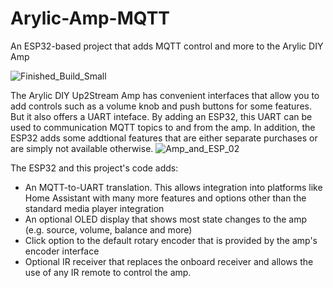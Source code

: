 # Arylic-Amp-MQTT
An ESP32-based project that adds MQTT control and more to the Arylic DIY Amp

![Finished_Build_Small](https://user-images.githubusercontent.com/55962781/216686591-e848d1ba-e7c6-480c-b4ff-9059607b4078.jpg)

The Arylic DIY Up2Stream Amp has convenient interfaces that allow you to add controls such as a volume knob and push buttons for some features.  But it also offers a UART inteface.  By adding an ESP32, this UART can be used to communication MQTT topics to and from the amp.  In addition, the ESP32 adds some addtional features that are either separate purchases or are simply not available otherwise.
![Amp_and_ESP_02](https://user-images.githubusercontent.com/55962781/216692174-f3b8c337-defc-4340-985e-c0c6e9065719.png)

The ESP32 and this project's code adds:

- An MQTT-to-UART translation.  This allows integration into platforms like Home Assistant with many more features and options other than the standard media player integration
- An optional OLED display that shows most state changes to the amp (e.g. source, volume, balance and more)
- Click option to the default rotary encoder that is provided by the amp's encoder interface
- Optional IR receiver that replaces the onboard receiver and allows the use of any IR remote to control the amp.

